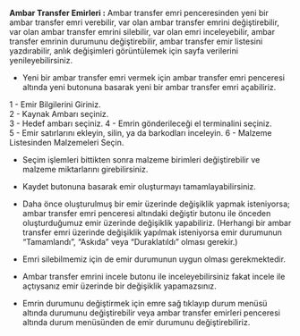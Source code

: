 ﻿**Ambar Transfer Emirleri :** Ambar  transfer  emri  penceresinden  yeni  bir  ambar  transfer  emri  verebilir,  var  olan  ambar  transfer  emrini  değiştirebilir, var olan ambar transfer emrini silebilir, var olan  emri  inceleyebilir,  ambar  transfer  emrinin  durumunu  değiştirebilir, ambar transfer emir listesini yazdırabilir, anlık  değişimleri  görüntülemek  için  sayfa  verilerini  yenileyebilirsiniz.

- Yeni bir ambar transfer emri vermek için ambar transfer emri penceresi altında yeni butonuna basarak yeni bir ambar transfer emri açabiliriz.

1 - Emir  Bilgilerini  Giriniz.  
2 - Kaynak  Ambarı  seçiniz.  
3 - Hedef  ambarı  seçiniz.
4 - Emrin  gönderileceği  el  terminalini  seçiniz.  
5 - Emir  satırlarını  ekleyin,  silin,  ya  da  barkodları  inceleyin.
6 - Malzeme  Listesinden  Malzemeleri  Seçin.

- Seçim  işlemleri  bittikten  sonra  malzeme  birimleri  değiştirebilir  ve  malzeme  miktarlarını  girebilirsiniz.

- Kaydet butonuna basarak emir oluşturmayı tamamlayabilirsiniz.

- Daha önce oluşturulmuş bir emir üzerinde değişiklik yapmak isteniyorsa; ambar transfer emri penceresi altındaki değiştir butonu ile önceden oluşturduğumuz emir üzerinde değişiklik yapabiliriz. (Herhangi bir ambar transfer emri üzerinde değişiklik yapılmak isteniyorsa emir durumunun “Tamamlandı”, “Askıda” veya “Duraklatıldı” olması gerekir.)

- Emri silebilmemiz için de emir durumunun uygun olması gerekmektedir.

- Ambar transfer emrini incele butonu ile inceleyebilirsiniz fakat incele ile açtıysanız emir üzerinde bir değişiklik yapamazsınız.

- Emrin durumunu değiştirmek için emre sağ tıklayıp durum menüsü altında durumunu değiştirebilir veya ambar transfer emirleri penceresi altında durum menüsünden de emir durumunu değiştirebiliriz.
